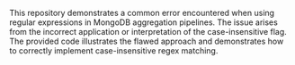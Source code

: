 This repository demonstrates a common error encountered when using regular expressions in MongoDB aggregation pipelines. The issue arises from the incorrect application or interpretation of the case-insensitive flag.  The provided code illustrates the flawed approach and demonstrates how to correctly implement case-insensitive regex matching.